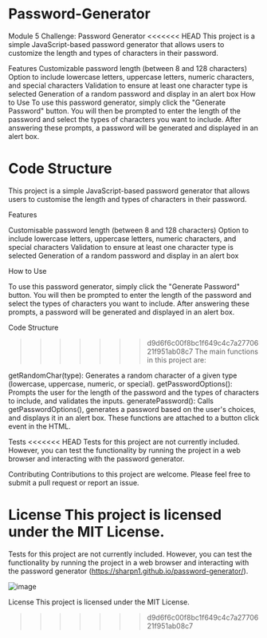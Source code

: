 # Password-Generator
Module 5 Challenge: Password Generator
<<<<<<< HEAD
This project is a simple JavaScript-based password generator that allows users to customize the length and types of characters in their password.

Features
Customizable password length (between 8 and 128 characters)
Option to include lowercase letters, uppercase letters, numeric characters, and special characters
Validation to ensure at least one character type is selected
Generation of a random password and display in an alert box
How to Use
To use this password generator, simply click the "Generate Password" button. You will then be prompted to enter the length of the password and select the types of characters you want to include. After answering these prompts, a password will be generated and displayed in an alert box.

Code Structure
=======

This project is a simple JavaScript-based password generator that allows users to customise the length and types of characters in their password.

Features

Customisable password length (between 8 and 128 characters)
Option to include lowercase letters, uppercase letters, numeric characters, and special characters
Validation to ensure at least one character type is selected
Generation of a random password and display in an alert box

How to Use

To use this password generator, simply click the "Generate Password" button. You will then be prompted to enter the length of the password and select the types of characters you want to include. After answering these prompts, a password will be generated and displayed in an alert box.

Code Structure

>>>>>>> d9d6f6c00f8bc1f649c4c7a2770621f951ab08c7
The main functions in this project are:

getRandomChar(type): Generates a random character of a given type (lowercase, uppercase, numeric, or special).
getPasswordOptions(): Prompts the user for the length of the password and the types of characters to include, and validates the inputs.
generatePassword(): Calls getPasswordOptions(), generates a password based on the user's choices, and displays it in an alert box.
These functions are attached to a button click event in the HTML.

Tests
<<<<<<< HEAD
Tests for this project are not currently included. However, you can test the functionality by running the project in a web browser and interacting with the password generator.

Contributing
Contributions to this project are welcome. Please feel free to submit a pull request or report an issue.

License
This project is licensed under the MIT License.
=======

Tests for this project are not currently included. However, you can test the functionality by running the project in a web browser and interacting with the password generator (https://sharpn1.github.io/password-generator/).

![image](https://github.com/sharpn1/password-generator/assets/152098466/e59ed122-1aa7-4a80-9c41-e5d41e2a7056)


License
This project is licensed under the MIT License.
>>>>>>> d9d6f6c00f8bc1f649c4c7a2770621f951ab08c7
